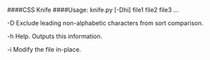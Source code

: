 ####CSS Knife
####Usage: knife.py [-Dhi] file1 file2 file3 ... 
  
  -D    Exclude leading non-alphabetic characters from sort comparison. 

  -h    Help.  Outputs this information.

  -i    Modify the file in-place.  

